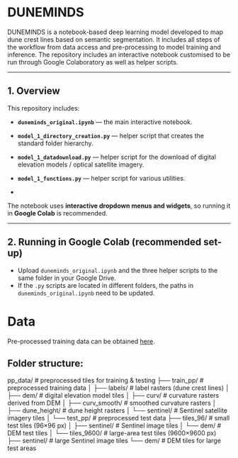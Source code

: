 # DUNEMINDS


DUNEMINDS is a notebook-based deep learning model developed to map dune crest lines based on semantic segmentation. It includes all steps of the workflow from data access and pre-processing to model training and inference.
The repository includes an interactive notebook customised to be run through Google Colaboratory as well as helper scripts.

---

## 1. Overview

This repository includes:

- **`duneminds_original.ipynb`** — the main interactive notebook.
- **`model_1_directory_creation.py`** — helper script that creates the standard folder hierarchy.
- **`model_1_datadownload.py`** — helper script for the download of digital elevation models / optical satellite imagery.
- **`model_1_functions.py`** — helper script for various utilities.

- 
The notebook uses **interactive dropdown menus and widgets**, so running it in **Google Colab** is recommended.

---

## 2. Running in Google Colab (recommended set-up)


   - Upload `duneminds_original.ipynb` and the three helper scripts to the same folder in your Google Drive.
   - If the `.py` scripts are located in different folders, the paths in `duneminds_original.ipynb` need to be updated.




# Data

Pre-processed training data can be obtained [here](https://drive.google.com/drive/folders/1-TrPQzy8tLkgg-vgebODLxou5t6dp9dN?usp=sharing).

## Folder structure:

pp_data/                        # preprocessed tiles for training & testing
├── train_pp/                   # preprocessed training data
│   ├── labels/                 # label rasters (dune crest lines)
│   ├── dem/                    # digital elevation model tiles
│   ├── curv/                   # curvature rasters derived from DEM
│   ├── curv_smooth/            # smoothed curvature rasters
│   ├── dune_height/            # dune height rasters
│   └── sentinel/               # Sentinel satellite imagery tiles
│
└── test_pp/                    # preprocessed test data
    ├── tiles_96/               # small test tiles (96×96 px)
    │   ├── sentinel/           # Sentinel image tiles
    │   └── dem/                # DEM test tiles
    │
    └── tiles_9600/             # large-area test tiles (9600×9600 px)
        ├── sentinel/           # large Sentinel image tiles
        └── dem/                # DEM tiles for large test areas

